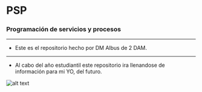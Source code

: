 # PSP
### Programación de servicios y procesos
------------------------------------------------
- Este es el repositorio hecho por DM Albus de 2 DAM.
------------------------------------------------
- Al cabo del año estudiantil este repositorio ira llenandose de información para mi YO, del futuro.

![alt text](https://i.ytimg.com/vi/AUrcnw0uwAM/maxresdefault.jpg)
